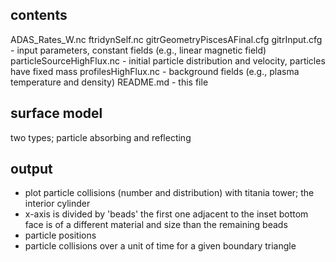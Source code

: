 ## contents
ADAS_Rates_W.nc
ftridynSelf.nc
gitrGeometryPiscesAFinal.cfg
gitrInput.cfg - input parameters, constant fields (e.g., linear magnetic field)
particleSourceHighFlux.nc - initial particle distribution and velocity,
                            particles have fixed mass
profilesHighFlux.nc - background fields (e.g., plasma temperature and density)
README.md - this file

## surface model 
two types; particle absorbing and reflecting

## output
- plot particle collisions (number and distribution) with titania tower; the
  interior cylinder
 - x-axis is divided by 'beads' the first one adjacent to the inset
   bottom face is of a different material and size than the remaining beads
- particle positions
- particle collisions over a unit of time for a given boundary triangle
